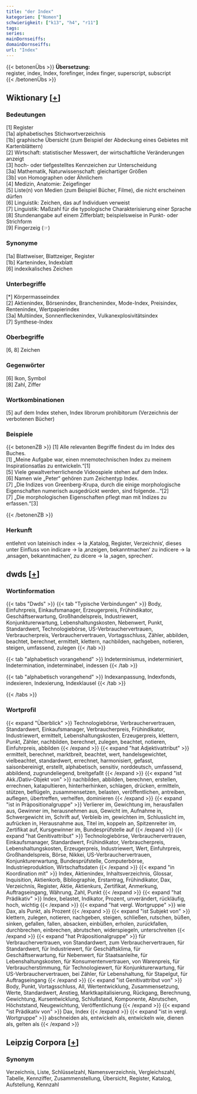 ```yaml
---
title: "der Index"
kategorien: ["Nomen"]
schwierigkeit: ["k13", "h4", "r11"]
tags:
series:
mainDornseiffs:
domainDornseiffs:
url: "Index"
---
```


{{< betonenÜbs >}}
**Übersetzung:**  
register, index, Index, forefinger, index finger, superscript, subscript  
{{< /betonenÜbs >}}

## Wiktionary [[+](https://de.wiktionary.org/wiki/Index)]

### Bedeutungen
[1] Register  
[1a] alphabetisches Stichwortverzeichnis  
[1b] graphische Übersicht (zum Beispiel der Abdeckung eines Gebietes mit Kartenblättern)  
[2] Wirtschaft: statistischer Messwert, der wirtschaftliche Veränderungen anzeigt  
[3] hoch- oder tiefgestelltes Kennzeichen zur Unterscheidung  
[3a] Mathematik, Naturwissenschaft: gleichartiger Größen  
[3b] von Homographen oder Ähnlichem  
[4] Medizin, Anatomie: Zeigefinger  
[5] Liste(n) von Medien (zum Beispiel Bücher, Filme), die nicht erscheinen dürfen  
[6] Linguistik: Zeichen, das auf Individuen verweist  
[7] Linguistik: Maßzahl für die typologische Charakterisierung einer Sprache  
[8] Stundenangabe auf einem Zifferblatt; beispielsweise in Punkt- oder Strichform  
[9] Fingerzeig (☞)  

### Synonyme
[1a] Blattweiser, Blattzeiger, Register  
[1b] Kartenindex, Indexblatt  
[6] indexikalisches Zeichen  

### Unterbegriffe
[*] Körpermasseindex  
[2] Aktienindex, Börsenindex, Branchenindex, Mode-Index, Preisindex, Rentenindex, Wertpapierindex  
[3a] Multiindex, Sonnenfleckenindex, Vulkanexplosivitätsindex  
[7] Synthese-Index  

### Oberbegriffe
[6, 8] Zeichen  

### Gegenwörter
[6] Ikon, Symbol  
[8] Zahl, Ziffer  

### Wortkombinationen
[5] auf dem Index stehen, Index librorum prohibitorum (Verzeichnis der verbotenen Bücher)  

### Beispiele
{{< betonenZB >}}
[1] Alle relevanten Begriffe findest du im Index des Buches.  
[1] „Meine Aufgabe war, einen mnemotechnischen Index zu meinem Inspirationsatlas zu entwickeln.“[1]  
[5] Viele gewaltverherrlichende Videospiele stehen auf dem Index.  
[6] Namen wie „Peter“ gehören zum Zeichentyp Index.  
[7] „Die Indizes von Greenberg-Krupa, durch die einige morphologische Eigenschaften numerisch ausgedrückt werden, sind folgende…“[2]  
[7] „Die morphologischen Eigenschaften pflegt man mit Indizes zu erfassen.“[3]  

{{< /betonenZB >}}
### Herkunft
entlehnt von lateinisch index → la ‚Katalog, Register, Verzeichnis‘, dieses unter Einfluss von indicare → la ‚anzeigen, bekanntmachen‘ zu indicere → la ‚ansagen, bekanntmachen‘, zu dicere → la ‚sagen, sprechen‘.  



## dwds [[+](https://www.dwds.de/wb/Index)]

### Wortinformation
{{< tabs "Dwds" >}}
{{< tab "Typische Verbindungen" >}}
Body, Einfuhrpreis, Einkaufsmanager, Erzeugerpreis, Frühindikator, Geschäftserwartung, Großhandelspreis, Industriewert, Konjunkturerwartung, Lebenshaltungskosten, Nebenwert, Punkt, Standardwert, Technologiebörse, US-Verbrauchervertrauen, Verbraucherpreis, Verbrauchervertrauen, Vortagsschluss, Zähler, abbilden, beachtet, berechnet, ermittelt, klettern, nachbilden, nachgeben, notieren, steigen, umfassend, zulegen
{{< /tab >}}

{{< tab "alphabetisch vorangehend" >}}
Indeterminismus, indeterminiert, Indetermination, indeterminabel, indessen
{{< /tab >}}

{{< tab "alphabetisch vorangehend" >}}
Indexanpassung, Indexfonds, indexieren, Indexierung, Indexklausel
{{< /tab >}}

{{< /tabs >}}

### Wortprofil
{{< expand "Überblick" >}} Technologiebörse, Verbrauchervertrauen, Standardwert, Einkaufsmanager, Verbraucherpreis, Frühindikator, Industriewert, ermittelt, Lebenshaltungskosten, Erzeugerpreis, klettern, Punkt, Zähler, nachbilden, berechnet, zulegen, beachtet, notieren, Einfuhrpreis, abbilden {{< /expand >}}
{{< expand "hat Adjektivattribut" >}} ermittelt, berechnet, marktbreit, beachtet, wert, handelsgewichtet, vielbeachtet, standardwert, errechnet, harmonisiert, gefasst, saisonbereinigt, erstellt, alphabetisch, sensitiv, norddeutsch, umfassend, abbildend, zugrundeliegend, breitgefaßt {{< /expand >}}
{{< expand "ist Akk./Dativ-Objekt von" >}} nachbilden, abbilden, berechnen, erstellen, errechnen, katapultieren, hinterherhinken, schlagen, drücken, ermitteln, stützen, beflügeln, zusammensetzen, belasten, veröffentlichen, antreiben, auflegen, übertreffen, verhelfen, dominieren {{< /expand >}}
{{< expand "ist in Präpositionalgruppe" >}} Verlierer im, Gewichtung im, herausfallen aus, Gewinner im, herausnehmen aus, Gewicht im, Aufnahme in, Schwergewicht im, Schrift auf, Verbleib im, gewichten im, Schlusslicht im, aufrücken in, Herausnahme aus, Titel im, koppeln an, Spitzenreiter im, Zertifikat auf, Kursgewinner im, Bundesprüfstelle auf {{< /expand >}}
{{< expand "hat Genitivattribut" >}} Technologiebörse, Verbrauchervertrauen, Einkaufsmanager, Standardwert, Frühindikator, Verbraucherpreis, Lebenshaltungskosten, Erzeugerpreis, Industriewert, Wert, Einfuhrpreis, Großhandelspreis, Börse, Nikkei, US-Verbrauchervertrauen, Konjunkturerwartung, Bundesprüfstelle, Computerbörse, Industrieproduktion, Wirtschaftsdaten {{< /expand >}}
{{< expand "in Koordination mit" >}} Index, Aktienindex, Inhaltsverzeichnis, Glossar, Inquisition, Aktienkorb, Bibliographie, Erstantrag, Frühindikator, Dax, Verzeichnis, Register, Aktie, Aktienkurs, Zertifikat, Anmerkung, Auftragseingang, Währung, Zahl, Punkt {{< /expand >}}
{{< expand "hat Prädikativ" >}} Index, belastet, Indikator, Prozent, unverändert, rückläufig, hoch, wichtig {{< /expand >}}
{{< expand "hat vergl. Wortgruppe" >}} wie Dax, als Punkt, als Prozent {{< /expand >}}
{{< expand "ist Subjekt von" >}} klettern, zulegen, notieren, nachgeben, steigen, schließen, rutschen, büßen, sinken, gefallen, fallen, absacken, einbüßen, erholen, zurückfallen, durchbrechen, einbrechen, abrutschen, widerspiegeln, unterschreiten {{< /expand >}}
{{< expand "hat Präpositionalgruppe" >}} für Verbrauchervertrauen, von Standardwert, zum Verbrauchervertrauen, für Standardwert, für Industriewert, für Geschäftsklima, für Geschäftserwartung, für Nebenwert, für Staatsanleihe, für Lebenshaltungskosten, für Konsumentenvertrauen, von Warenpreis, für Verbraucherstimmung, für Technologiewert, für Konjunkturerwartung, für US-Verbrauchervertrauen, bei Zähler, für Lebenshaltung, für Stapelgut, für Auftragseingang {{< /expand >}}
{{< expand "ist Genitivattribut von" >}} Body, Punkt, Vortagsschluss, All, Wertentwicklung, Zusammensetzung, Werte, Standardwert, Anstieg, Marktkapitalisierung, Rückgang, Berechnung, Gewichtung, Kursentwicklung, Schlußstand, Komponente, Abrutschen, Höchststand, Neugewichtung, Veröffentlichung {{< /expand >}}
{{< expand "ist Prädikativ von" >}} Dax, Index {{< /expand >}}
{{< expand "ist in vergl. Wortgruppe" >}} abschneiden als, entwickeln als, entwickeln wie, dienen als, gelten als {{< /expand >}}

## Leipzig Corpora [[+](https://corpora.uni-leipzig.de/en/res?word=Index&corpusId=deu_newscrawl-public_2018)]


### Synonym
Verzeichnis, Liste, Schlüsselzahl, Namensverzeichnis, Vergleichszahl, Tabelle, Kennziffer, Zusammenstellung, Übersicht, Register, Katalog, Aufstellung, Kennzahl

